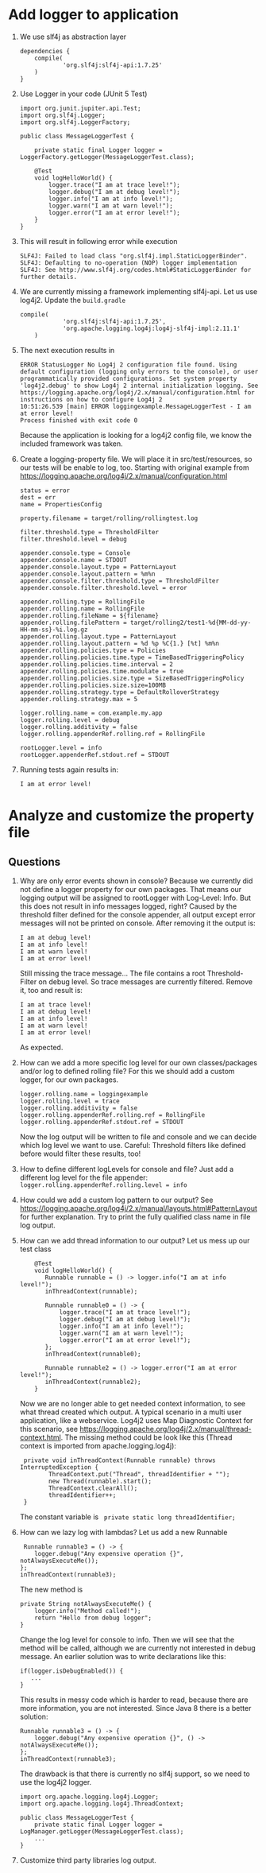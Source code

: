 # Add logger to application

1) We use slf4j as abstraction layer 
    ```
    dependencies {
        compile(
                'org.slf4j:slf4j-api:1.7.25'
        )
    }
    ```
2) Use Logger in your code (JUnit 5 Test)
    ```
    import org.junit.jupiter.api.Test;
    import org.slf4j.Logger;
    import org.slf4j.LoggerFactory;
    
    public class MessageLoggerTest {
    
        private static final Logger logger = LoggerFactory.getLogger(MessageLoggerTest.class);
    
        @Test
        void logHelloWorld() {
            logger.trace("I am at trace level!");
            logger.debug("I am at debug level!");
            logger.info("I am at info level!");
            logger.warn("I am at warn level!");
            logger.error("I am at error level!");
        }
    }
    ```
3) This will result in following error while execution
    ```
    SLF4J: Failed to load class "org.slf4j.impl.StaticLoggerBinder".
    SLF4J: Defaulting to no-operation (NOP) logger implementation
    SLF4J: See http://www.slf4j.org/codes.html#StaticLoggerBinder for further details.
    ```
4) We are currently missing a framework implementing slf4j-api. Let us use log4j2. 
   Update the `build.gradle`
   ```
   compile(
               'org.slf4j:slf4j-api:1.7.25',
               'org.apache.logging.log4j:log4j-slf4j-impl:2.11.1'
       )
   ```
5) The next execution results in
    ```
    ERROR StatusLogger No Log4j 2 configuration file found. Using default configuration (logging only errors to the console), or user programmatically provided configurations. Set system property 'log4j2.debug' to show Log4j 2 internal initialization logging. See https://logging.apache.org/log4j/2.x/manual/configuration.html for instructions on how to configure Log4j 2
    10:51:26.539 [main] ERROR loggingexample.MessageLoggerTest - I am at error level!
    Process finished with exit code 0
    ```
    Because the application is looking for a log4j2 config file, we know the included
    framework was taken. 
6) Create a logging-property file. We will place it in src/test/resources, so our
   tests will be enable to log, too. Starting with original example from
   https://logging.apache.org/log4j/2.x/manual/configuration.html
   
   ```
   status = error
   dest = err
   name = PropertiesConfig
    
   property.filename = target/rolling/rollingtest.log
    
   filter.threshold.type = ThresholdFilter
   filter.threshold.level = debug
    
   appender.console.type = Console
   appender.console.name = STDOUT
   appender.console.layout.type = PatternLayout
   appender.console.layout.pattern = %m%n
   appender.console.filter.threshold.type = ThresholdFilter
   appender.console.filter.threshold.level = error
    
   appender.rolling.type = RollingFile
   appender.rolling.name = RollingFile
   appender.rolling.fileName = ${filename}
   appender.rolling.filePattern = target/rolling2/test1-%d{MM-dd-yy-HH-mm-ss}-%i.log.gz
   appender.rolling.layout.type = PatternLayout
   appender.rolling.layout.pattern = %d %p %C{1.} [%t] %m%n
   appender.rolling.policies.type = Policies
   appender.rolling.policies.time.type = TimeBasedTriggeringPolicy
   appender.rolling.policies.time.interval = 2
   appender.rolling.policies.time.modulate = true
   appender.rolling.policies.size.type = SizeBasedTriggeringPolicy
   appender.rolling.policies.size.size=100MB
   appender.rolling.strategy.type = DefaultRolloverStrategy
   appender.rolling.strategy.max = 5
    
   logger.rolling.name = com.example.my.app
   logger.rolling.level = debug
   logger.rolling.additivity = false
   logger.rolling.appenderRef.rolling.ref = RollingFile
    
   rootLogger.level = info
   rootLogger.appenderRef.stdout.ref = STDOUT
   ```

7) Running tests again results in:
    ```
    I am at error level!
    ``` 

# Analyze and customize the property file
## Questions
1) Why are only error events shown in console?
    Because we currently did not define a logger property for our own packages. That means our logging output
    will be assigned to rootLogger with Log-Level: Info. But this does not result in info messages logged, right?
    Caused by the threshold filter defined for the console appender, all output except error messages will not be
    printed on console. After removing it the output is:
    ```
    I am at debug level!
    I am at info level!
    I am at warn level!
    I am at error level!
    ```
    Still missing the trace message...
    The file contains a root Threshold-Filter on debug level. So trace messages are currently filtered.
    Remove it, too and result is:
    ```
    I am at trace level!
    I am at debug level!
    I am at info level!
    I am at warn level!
    I am at error level!
    ```
    As expected.


2) How can we add a more specific log level for our own classes/packages and/or log to defined rolling file?
    For this we should add a custom logger, for our own packages.
    ```
    logger.rolling.name = loggingexample
    logger.rolling.level = trace
    logger.rolling.additivity = false
    logger.rolling.appenderRef.rolling.ref = RollingFile
    logger.rolling.appenderRef.stdout.ref = STDOUT
    ```
    Now the log output will be written to file and console and we can decide which log level we want to use.
    Careful: Threshold filters like defined before would filter these results, too!

3) How to define different logLevels for console and file?
    Just add a different log level for the file appender:
    `logger.rolling.appenderRef.rolling.level = info`


4) How could we add a custom log pattern to our output?
See https://logging.apache.org/log4j/2.x/manual/layouts.html#PatternLayout for further explanation.
Try to print the fully qualified class name in file log output.

5) How can we add thread information to our output?
    Let us mess up our test class
    ```
        @Test
        void logHelloWorld() {
           Runnable runnable = () -> logger.info("I am at info level!");
           inThreadContext(runnable);
   
           Runnable runnable0 = () -> {
               logger.trace("I am at trace level!");
               logger.debug("I am at debug level!");
               logger.info("I am at info level!");
               logger.warn("I am at warn level!");
               logger.error("I am at error level!");
           };
           inThreadContext(runnable0);
   
           Runnable runnable2 = () -> logger.error("I am at error level!");
           inThreadContext(runnable2);
        }
    ```
    Now we are no longer able to get needed context information, to see what thread created which output.
    A typical scenario in a multi user application, like a webservice.
    Log4j2 uses Map Diagnostic Context for this scenario, see https://logging.apache.org/log4j/2.x/manual/thread-context.html.
    The missing method could be look like this (Thread context is imported from apache.logging.log4j):
    ```
     private void inThreadContext(Runnable runnable) throws InterruptedException {
            ThreadContext.put("Thread", threadIdentifier + "");
            new Thread(runnable).start();
            ThreadContext.clearAll();
            threadIdentifier++;
     }
    ```
    The constant variable is
    ` private static long threadIdentifier;`

6) How can we lazy log with lambdas?
    Let us add a new Runnable
    ```
     Runnable runnable3 = () -> {
        logger.debug("Any expensive operation {}", notAlwaysExecuteMe());
    };
    inThreadContext(runnable3);
    ```
    The new method is
    ```
    private String notAlwaysExecuteMe() {
        logger.info("Method called!");
        return "Hello from debug logger";
    }
    ```
    Change the log level for console to info. Then we will see that the method will be called,
    although we are currently not interested in debug message. An earlier solution was to write
    declarations like this:
    ```
    if(logger.isDebugEnabled()) {
       ...
    }
    ```
    This results in messy code which is harder to read, because there are more information, you are not
    interested.
    Since Java 8 there is a better solution:
    ```
    Runnable runnable3 = () -> {
        logger.debug("Any expensive operation {}", () -> notAlwaysExecuteMe());
    };
    inThreadContext(runnable3);
    ```
    The drawback is that there is currently no slf4j support, so we need to use the log4j2 logger.
    ```
    import org.apache.logging.log4j.Logger;
    import org.apache.logging.log4j.ThreadContext;
    
    public class MessageLoggerTest {
        private static final Logger logger = LogManager.getLogger(MessageLoggerTest.class);
        ...
    }
    ```
    
7) Customize third party libraries log output.